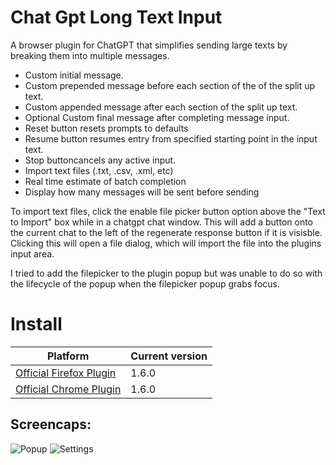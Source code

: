 # Chat Gpt Long Text Input
A browser plugin for ChatGPT that simplifies sending large texts by breaking them into multiple messages. 


- Custom initial message.
- Custom prepended message before each section of the of the split up text.
- Custom appended message after each section of the split up text.
- Optional Custom final message after completing message input.
- Reset button resets prompts to defaults 
- Resume button resumes entry from specified starting point in the input text.
- Stop buttoncancels any active input.
- Import text files (.txt, .csv, .xml, etc)
- Real time estimate of batch completion
- Display how many messages will be sent before sending

To import text files, click the enable file picker button option above the "Text to Import" box while in a chatgpt chat window. This will add a button onto the current chat to the left of the regenerate response button if it is visisble. Clicking this will open a file dialog, which will import the file into the plugins input area.

I tried to add the filepicker to the plugin popup but was unable to do so with the lifecycle of the popup when the filepicker popup grabs focus. 

# Install

|Platform|Current version|
|------------------|-----|
|[Official Firefox Plugin](https://addons.mozilla.org/en-US/firefox/addon/chat-gpt-long-text-input/)| 1.6.0 |
|[Official Chrome Plugin](https://chrome.google.com/webstore/detail/chat-gpt-long-text-input/hbomibpicdjokaedngbojejahflkippj)|1.6.0 |A


## Screencaps:
![Popup](https://raw.githubusercontent.com/NicoleFaye/Chat-Gpt-Long-Text-Input/Firefox-Main/screencaps/mainPage.png)
![Settings](https://raw.githubusercontent.com/NicoleFaye/Chat-Gpt-Long-Text-Input/Firefox-Main/screencaps/settingsPage.png)

